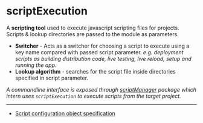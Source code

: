 # scriptExecution
A **scripting tool** used to execute javascript scripting files for projects. Scripts & lookup directories are passed to the module as parameters.

- **Switcher** - Acts as a switcher for choosing a script to execute using a key name compared with passed script parameter.
_e.g. deployment scripts as building distribution code, live testing, live reload, setup and running the app._
- **Lookup algorithm** - searches for the script file inside directories specified in script parameter.

_A commandline interface is exposed through [scriptManager](https://github.com/AppScriptIO/scriptManager) package which intern uses `scriptExecution` to execute scripts from the target project._

___

- [Script configuration object specification](/documentation/scriptConfig.spec.md)